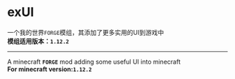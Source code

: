 # exUI
一个我的世界`FORGE`模组，其添加了更多实用的UI到游戏中  
__模组适用版本：`1.12.2`__  

---  

A minecraft __`FORGE`__ mod adding some useful UI into minecraft  
__For minecraft version:`1.12.2`__  

